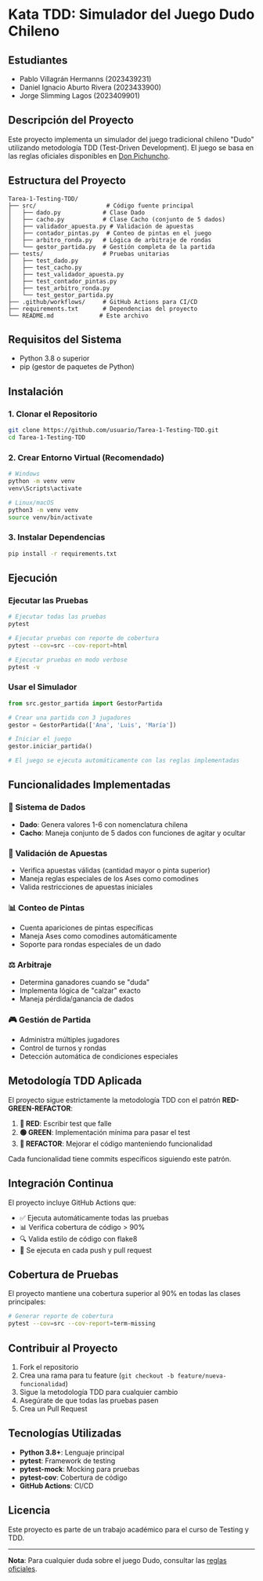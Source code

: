 # Kata TDD: Simulador del Juego Dudo Chileno

## Estudiantes
- Pablo Villagrán Hermanns (2023439231)
- Daniel Ignacio Aburto Rivera (2023433900)
- Jorge Slimming Lagos (2023409901)

## Descripción del Proyecto
Este proyecto implementa un simulador del juego tradicional chileno "Dudo" utilizando metodología TDD (Test-Driven Development). El juego se basa en las reglas oficiales disponibles en [Don Pichuncho](https://www.donpichuncho.cl/aprende-a-jugar-dudo-en-cacho).

## Estructura del Proyecto
```
Tarea-1-Testing-TDD/
├── src/                    # Código fuente principal
│   ├── dado.py            # Clase Dado
│   ├── cacho.py           # Clase Cacho (conjunto de 5 dados)
│   ├── validador_apuesta.py # Validación de apuestas
│   ├── contador_pintas.py  # Conteo de pintas en el juego
│   ├── arbitro_ronda.py   # Lógica de arbitraje de rondas
│   └── gestor_partida.py  # Gestión completa de la partida
├── tests/                 # Pruebas unitarias
│   ├── test_dado.py
│   ├── test_cacho.py
│   ├── test_validador_apuesta.py
│   ├── test_contador_pintas.py
│   ├── test_arbitro_ronda.py
│   └── test_gestor_partida.py
├── .github/workflows/     # GitHub Actions para CI/CD
├── requirements.txt       # Dependencias del proyecto
└── README.md             # Este archivo
```

## Requisitos del Sistema
- Python 3.8 o superior
- pip (gestor de paquetes de Python)

## Instalación

### 1. Clonar el Repositorio
```bash
git clone https://github.com/usuario/Tarea-1-Testing-TDD.git
cd Tarea-1-Testing-TDD
```

### 2. Crear Entorno Virtual (Recomendado)
```bash
# Windows
python -m venv venv
venv\Scripts\activate

# Linux/macOS
python3 -m venv venv
source venv/bin/activate
```

### 3. Instalar Dependencias
```bash
pip install -r requirements.txt
```

## Ejecución

### Ejecutar las Pruebas
```bash
# Ejecutar todas las pruebas
pytest

# Ejecutar pruebas con reporte de cobertura
pytest --cov=src --cov-report=html

# Ejecutar pruebas en modo verbose
pytest -v
```

### Usar el Simulador
```python
from src.gestor_partida import GestorPartida

# Crear una partida con 3 jugadores
gestor = GestorPartida(['Ana', 'Luis', 'María'])

# Iniciar el juego
gestor.iniciar_partida()

# El juego se ejecuta automáticamente con las reglas implementadas
```

## Funcionalidades Implementadas

### 🎲 Sistema de Dados
- **Dado**: Genera valores 1-6 con nomenclatura chilena
- **Cacho**: Maneja conjunto de 5 dados con funciones de agitar y ocultar

### 🎯 Validación de Apuestas
- Verifica apuestas válidas (cantidad mayor o pinta superior)
- Maneja reglas especiales de los Ases como comodines
- Valida restricciones de apuestas iniciales

### 📊 Conteo de Pintas
- Cuenta apariciones de pintas específicas
- Maneja Ases como comodines automáticamente
- Soporte para rondas especiales de un dado

### ⚖️ Arbitraje
- Determina ganadores cuando se "duda"
- Implementa lógica de "calzar" exacto
- Maneja pérdida/ganancia de dados

### 🎮 Gestión de Partida
- Administra múltiples jugadores
- Control de turnos y rondas
- Detección automática de condiciones especiales

## Metodología TDD Aplicada

El proyecto sigue estrictamente la metodología TDD con el patrón **RED-GREEN-REFACTOR**:

1. **🔴 RED**: Escribir test que falle
2. **🟢 GREEN**: Implementación mínima para pasar el test
3. **🔵 REFACTOR**: Mejorar el código manteniendo funcionalidad

Cada funcionalidad tiene commits específicos siguiendo este patrón.

## Integración Continua

El proyecto incluye GitHub Actions que:
- ✅ Ejecuta automáticamente todas las pruebas
- 📊 Verifica cobertura de código > 90%
- 🔍 Valida estilo de código con flake8
- 🚀 Se ejecuta en cada push y pull request

## Cobertura de Pruebas
El proyecto mantiene una cobertura superior al 90% en todas las clases principales:

```bash
# Generar reporte de cobertura
pytest --cov=src --cov-report=term-missing
```

## Contribuir al Proyecto

1. Fork el repositorio
2. Crea una rama para tu feature (`git checkout -b feature/nueva-funcionalidad`)
3. Sigue la metodología TDD para cualquier cambio
4. Asegúrate de que todas las pruebas pasen
5. Crea un Pull Request

## Tecnologías Utilizadas
- **Python 3.8+**: Lenguaje principal
- **pytest**: Framework de testing
- **pytest-mock**: Mocking para pruebas
- **pytest-cov**: Cobertura de código
- **GitHub Actions**: CI/CD

## Licencia
Este proyecto es parte de un trabajo académico para el curso de Testing y TDD.

---
**Nota**: Para cualquier duda sobre el juego Dudo, consultar las [reglas oficiales](https://www.donpichuncho.cl/aprende-a-jugar-dudo-en-cacho).



